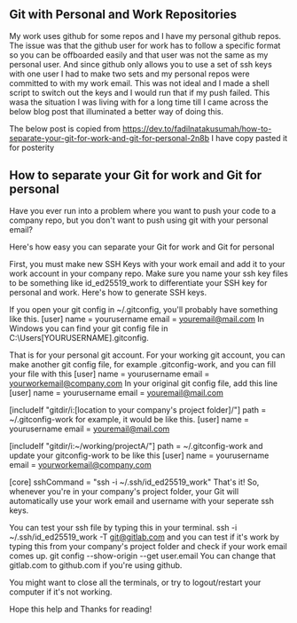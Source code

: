 Git with Personal and Work Repositories
---

My work uses github for some repos and I have my personal github repos.  The issue was that the github user for work
has to follow a specific format so you can be offboarded easily and that user was not the same as my personal user.
And since github only allows you to use a set of ssh keys with one user I had to make two sets and my personal repos
were committed to with my work email.  This was not ideal and I made a shell script to switch out the keys and I would
run that if my push failed.  This wasa the situation I was living with for a long time till I came across the below
blog post that illuminated a better way of doing this.

The below post is copied from https://dev.to/fadilnatakusumah/how-to-separate-your-git-for-work-and-git-for-personal-2n8b
I have copy pasted it for posterity

How to separate your Git for work and Git for personal
---

Have you ever run into a problem where you want to push your code to a company repo, but you don't want to push using git with your personal email?

Here's how easy you can separate your Git for work and Git for personal

First, you must make new SSH Keys with your work email and add it to your work account in your company repo. Make sure you name your ssh key files to be something like id_ed25519_work to differentiate your SSH key for personal and work. Here's how to generate SSH keys.

If you open your git config in ~/.gitconfig, you'll probably have something like this.
[user]
    name = yourusername
    email = youremail@mail.com
In Windows you can find your git config file in C:\Users\[YOURUSERNAME]\.gitconfig.

That is for your personal git account. For your working git account, you can make another git config file, for example .gitconfig-work, and you can fill your file with this
[user]
    name = yourusername
    email = yourworkemail@company.com
In your original git config file, add this line
[user]
    name = yourusername
    email = youremail@mail.com

[includeIf "gitdir/i:[location to your company's project folder]/"]
    path = ~/.gitconfig-work
for example, it would be like this.
[user]
    name = yourusername
    email = youremail@mail.com

[includeIf "gitdir/i:~/working/projectA/"]
    path = ~/.gitconfig-work
and update your gitconfig-work to be like this
[user]
    name = yourusername
    email = yourworkemail@company.com

[core]
    sshCommand = "ssh -i ~/.ssh/id_ed25519_work"
That's it! So, whenever you're in your company's project folder, your Git will automatically use your work email and username with your seperate ssh keys.

You can test your ssh file by typing this in your terminal.
ssh -i ~/.ssh/id_ed25519_work -T git@gitlab.com
and you can test if it's work by typing this from your company's project folder and check if your work email comes up.
git config --show-origin --get user.email
You can change that gitlab.com to github.com if you're using github.

You might want to close all the terminals, or try to logout/restart your computer if it's not working.

Hope this help and Thanks for reading!
